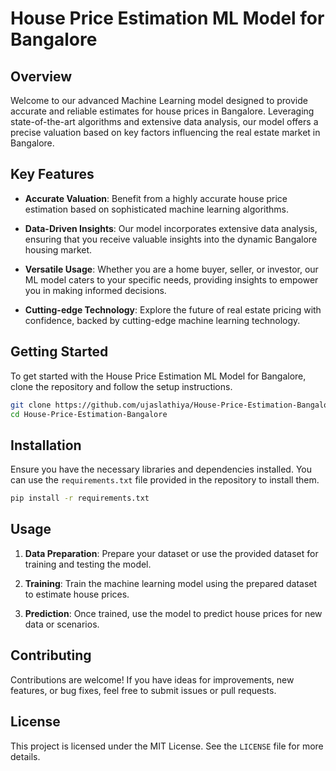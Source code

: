 
# House Price Estimation ML Model for Bangalore

## Overview

Welcome to our advanced Machine Learning model designed to provide accurate and reliable estimates for house prices in Bangalore. Leveraging state-of-the-art algorithms and extensive data analysis, our model offers a precise valuation based on key factors influencing the real estate market in Bangalore.

## Key Features

- **Accurate Valuation**: Benefit from a highly accurate house price estimation based on sophisticated machine learning algorithms.

- **Data-Driven Insights**: Our model incorporates extensive data analysis, ensuring that you receive valuable insights into the dynamic Bangalore housing market.

- **Versatile Usage**: Whether you are a home buyer, seller, or investor, our ML model caters to your specific needs, providing insights to empower you in making informed decisions.

- **Cutting-edge Technology**: Explore the future of real estate pricing with confidence, backed by cutting-edge machine learning technology.

## Getting Started

To get started with the House Price Estimation ML Model for Bangalore, clone the repository and follow the setup instructions.

```bash
git clone https://github.com/ujaslathiya/House-Price-Estimation-Bangalore.git
cd House-Price-Estimation-Bangalore
```

## Installation

Ensure you have the necessary libraries and dependencies installed. You can use the `requirements.txt` file provided in the repository to install them.

```bash
pip install -r requirements.txt
```

## Usage

1. **Data Preparation**: Prepare your dataset or use the provided dataset for training and testing the model.

2. **Training**: Train the machine learning model using the prepared dataset to estimate house prices.

3. **Prediction**: Once trained, use the model to predict house prices for new data or scenarios.

## Contributing

Contributions are welcome! If you have ideas for improvements, new features, or bug fixes, feel free to submit issues or pull requests.

## License

This project is licensed under the MIT License. See the `LICENSE` file for more details.

